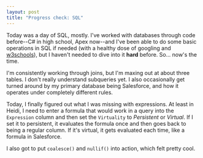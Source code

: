 ```yaml
---
layout: post
title: "Progress check: SQL"
---
```


Today was a day of SQL, mostly. I've worked with databases through code before--C# in high school, Apex now--and I've been able to do some basic operations in SQL if needed (with a healthy dose of googling and [w3schools](https://www.w3schools.com/sql/default.asp)), but I haven't needed to dive into it **hard** before. So... now's the time.

I'm consistently working through joins, but I'm maxing out at about three tables. I don't really understand subqueries yet. I also occasionally get turned around by my primary database being Salesforce, and how it operates under completely different rules.

Today, I finally figured out what I was missing with expressions. At least in Heidi, I need to enter a formula that would work in a query into the ```Expression``` column and then set the ```Virtuality``` to _Persistent_ or _Virtual_. If I set it to persistent, it evaluates the formula once and then goes back to being a regular column. If it's virtual, it gets evaluated each time, like a formula in Salesforce.

I also got to put ```coalesce()``` and ```nullif()``` into action, which felt pretty cool. 
<script src="https://gist.github.com/allisonletts/8821bc1bfb842ee7bdf8125cf110181e.js"></script>

